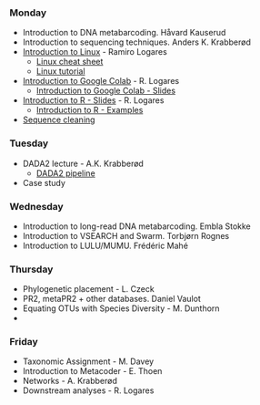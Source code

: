 ### Monday
- Introduction to DNA metabarcoding. Håvard Kauserud
- Introduction to sequencing techniques. Anders K. Krabberød
- [Introduction to Linux](../Lectures/Intro.to.unix/intro.to.unix.pdf) - Ramiro Logares
  - [Linux cheat sheet](../Lectures/Intro.to.unix/Unix_cheat_sheet.pdf)
  - [Linux tutorial](../Lectures/Intro.to.unix/unix.commands.and.tutorial.txt)
- [Introduction to Google Colab](../Lectures/Intro.to.colab/) - R. Logares
  - [Introduction to Google Colab - Slides](../Lectures/Intro.to.colab/Intro.to.google.colab.pdf) 
- [Introduction to R - Slides](../Lectures/intro.to.R/intro.to.R.pdf) - R. Logares
  - [Introduction to R - Examples](../Lectures/intro.to.R/Intro.to.R.BIO9905MERG1_V25.R)
- [Sequence cleaning](../Lectures/cutadapt.and.seq.cleaning/)
### Tuesday
- DADA2 lecture - A.K. Krabberød
  - [DADA2 pipeline](../Dada2_Pipeline/)
- Case study
### Wednesday
- Introduction to long-read DNA metabarcoding. Embla Stokke
- Introduction to VSEARCH and Swarm. Torbjørn Rognes
- Introduction to LULU/MUMU. Frédéric Mahé
### Thursday
- Phylogenetic placement - L. Czeck
- PR2, metaPR2 + other databases. Daniel Vaulot
- Equating OTUs with Species Diversity - M. Dunthorn
- 
### Friday
- Taxonomic Assignment - M. Davey
- Introduction to Metacoder - E. Thoen
- Networks - A. Krabberød
- Downstream analyses - R. Logares
